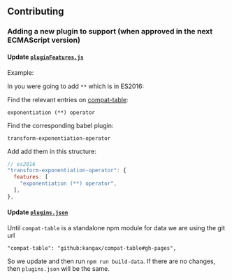 ## Contributing

### Adding a new plugin to support (when approved in the next ECMAScript version)

#### Update [`pluginFeatures.js`](/data/pluginFeatures.js)

Example:

In you were going to add `**` which is in ES2016:

Find the relevant entries on [compat-table](kangax.github.io/compat-table/):

`exponentiation (**) operator`

Find the corresponding babel plugin: 

`transform-exponentiation-operator`

Add add them in this structure:

```js
// es2016
"transform-exponentiation-operator": {
  features: [
    "exponentiation (**) operator",
  ],
},
```
 
#### Update [`plugins.json`](/data/plugins.json)

Until `compat-table` is a standalone npm module for data we are using the git url

`"compat-table": "github:kangax/compat-table#gh-pages",`

So we update and then run `npm run build-data`. If there are no changes, then `plugins.json` will be the same.
